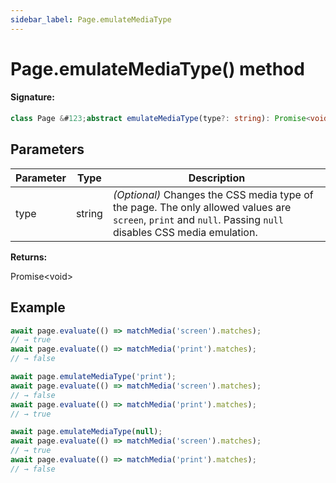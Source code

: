 ```yaml
---
sidebar_label: Page.emulateMediaType
---
```


# Page.emulateMediaType() method

#### Signature:

```typescript
class Page &#123;abstract emulateMediaType(type?: string): Promise<void>;&#125;
```

## Parameters

| Parameter | Type   | Description                                                                                                                                                                                             |
| --------- | ------ | ------------------------------------------------------------------------------------------------------------------------------------------------------------------------------------------------------- |
| type      | string | _(Optional)_ Changes the CSS media type of the page. The only allowed values are <code>screen</code>, <code>print</code> and <code>null</code>. Passing <code>null</code> disables CSS media emulation. |

**Returns:**

Promise&lt;void&gt;

## Example

```ts
await page.evaluate(() => matchMedia('screen').matches);
// → true
await page.evaluate(() => matchMedia('print').matches);
// → false

await page.emulateMediaType('print');
await page.evaluate(() => matchMedia('screen').matches);
// → false
await page.evaluate(() => matchMedia('print').matches);
// → true

await page.emulateMediaType(null);
await page.evaluate(() => matchMedia('screen').matches);
// → true
await page.evaluate(() => matchMedia('print').matches);
// → false
```
